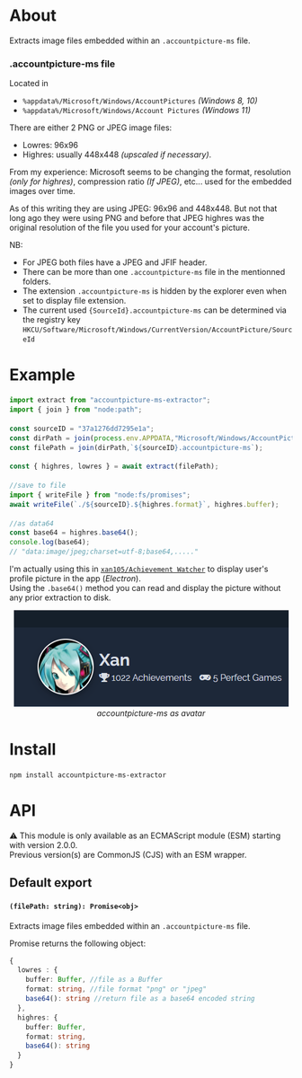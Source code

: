 About
=====

Extracts image files embedded within an `.accountpicture-ms` file.

### .accountpicture-ms file

Located in 
- `%appdata%/Microsoft/Windows/AccountPictures` _(Windows 8, 10)_
- `%appdata%/Microsoft/Windows/Account Pictures` _(Windows 11)_

There are either 2 PNG or JPEG image files:

- Lowres: 96x96 
- Highres: usually 448x448 _(upscaled if necessary)_.  

From my experience: Microsoft seems to be changing the format, resolution _(only for highres)_, compression ratio _(If JPEG)_, etc... used for the embedded images over time.

As of this writing they are using JPEG: 96x96 and 448x448.
But not that long ago they were using PNG and before that JPEG highres was the original resolution of the file you used for your account's picture.

NB: 
  - For JPEG both files have a JPEG and JFIF header.
  - There can be more than one `.accountpicture-ms` file in the mentionned folders.
  - The extension `.accountpicture-ms` is hidden by the explorer even when set to display file extension.
  - The current used `{SourceId}.accountpicture-ms` can be determined via the registry key `HKCU/Software/Microsoft/Windows/CurrentVersion/AccountPicture/SourceId`

Example
=======

```js
import extract from "accountpicture-ms-extractor";
import { join } from "node:path";

const sourceID = "37a1276dd7295e1a";
const dirPath = join(process.env.APPDATA,"Microsoft/Windows/AccountPictures");
const filePath = join(dirPath,`${sourceID}.accountpicture-ms`);

const { highres, lowres } = await extract(filePath);

//save to file
import { writeFile } from "node:fs/promises";
await writeFile(`./${sourceID}.${highres.format}`, highres.buffer);

//as data64 
const base64 = highres.base64();
console.log(base64);
// "data:image/jpeg;charset=utf-8;base64,....."
```

I'm actually using this in [`xan105/Achievement Watcher`](https://github.com/xan105/Achievement-Watcher) to display user's profile picture in the app (_Electron_).<br />
Using the `.base64()` method you can read and display the picture without any prior extraction to disk.

<p align="center">
  <img src="https://github.com/xan105/node-accountpicture-ms-extractor/raw/master/screenshot/electron.png"><br />
  <em>accountpicture-ms as avatar</em>
</p>

Install
=======

`npm install accountpicture-ms-extractor`

API
===

⚠️ This module is only available as an ECMAScript module (ESM) starting with version 2.0.0.<br />
Previous version(s) are CommonJS (CJS) with an ESM wrapper.

## Default export

#### `(filePath: string): Promise<obj>`

Extracts image files embedded within an `.accountpicture-ms` file.

Promise returns the following object:
```ts
{
  lowres : {
    buffer: Buffer, //file as a Buffer
    format: string, //file format "png" or "jpeg"
    base64(): string //return file as a base64 encoded string
  },
  highres: {
    buffer: Buffer,
    format: string,
    base64(): string
  }
}
```
